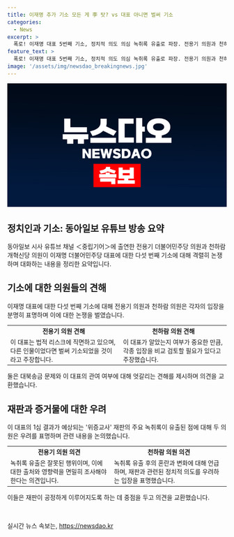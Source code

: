 ```yaml
---
title: 이재명 추가 기소 모든 게 李 탓? vs 대표 아니면 벌써 기소
categories:
  - News
excerpt: >
  폭로! 이재명 대표 5번째 기소, 정치적 의도 의심 녹취록 유출로 파장. 전용기 의원과 천하람 의원의 격론 방영. 이 대표의 7개 사건 11개 혐의 재판 예상. 대북송금 목적과 이 대표의 인식 논란. 전 의원은 이 대표를 위한 것이라고 주장하지만, 천 의원은 이 대표만을 위한 것이라는 주장을 반박하며, 국정원 문건이 유무죄 판가름에 중요하다 주장. 1심 결과 예상대로 나올 것으로 전망. (150자)
feature_text: >
  폭로! 이재명 대표 5번째 기소, 정치적 의도 의심 녹취록 유출로 파장. 전용기 의원과 천하람 의원의 격론 방영. 이 대표의 7개 사건 11개 혐의 재판 예상. 대북송금 목적과 이 대표의 인식 논란. 전 의원은 이 대표를 위한 것이라고 주장하지만, 천 의원은 이 대표만을 위한 것이라는 주장을 반박하며, 국정원 문건이 유무죄 판가름에 중요하다 주장. 1심 결과 예상대로 나올 것으로 전망. (150자)
image: '/assets/img/newsdao_breakingnews.jpg'
---
```


<p><img src="/assets/img/newsdao_breakingnews.jpg" alt="implanttips 속보" /></p>

<h2 data-ke-size="size26">정치인과 기소: 동아일보 유튜브 방송 요약</h2>

<p data-ke-size="size16">동아일보 시사 유튜브 채널 ＜중립기어＞에 출연한 전용기 더불어민주당 의원과 천하람 개혁신당 의원이 이재명 더불어민주당 대표에 대한 다섯 번째 기소에 대해 격렬히 논쟁하며 대화하는 내용을 정리한 요약입니다.</p>

<h2 data-ke-size="size24">기소에 대한 의원들의 견해</h2>

<p data-ke-size="size16">이재명 대표에 대한 다섯 번째 기소에 대해 전용기 의원과 천하람 의원은 각자의 입장을 분명히 표명하며 이에 대한 논쟁을 벌였습니다.</p>

<table>
    <tr>
        <td style="text-align: center; height: 17px;"><b>전용기 의원 견해</b></td>
        <td style="text-align: center; height: 17px;"><b>천하람 의원 견해</b></td>
    </tr>
    <tr>
        <td>이 대표는 법적 리스크에 직면하고 있으며, 다른 인물이었다면 벌써 기소되었을 것이라고 주장합니다.</td>
        <td>이 대표가 알았는지 여부가 중요한 만큼, 각종 입장을 비교 검토할 필요가 있다고 주장했습니다.</td>
    </tr>
</table>

<p data-ke-size="size16">둘은 대북송금 문제와 이 대표의 관여 여부에 대해 엇갈리는 견해를 제시하며 의견을 교환했습니다.</p>

<h2 data-ke-size="size24">재판과 증거물에 대한 우려</h2>

<p data-ke-size="size16">이 대표의 1심 결과가 예상되는 '위증교사' 재판의 주요 녹취록이 유출된 점에 대해 두 의원은 우려를 표명하며 관련 내용을 논의했습니다.</p>

<table>
    <tr>
        <td style="text-align: center; height: 17px;"><b>전용기 의원 의견</b></td>
        <td style="text-align: center; height: 17px;"><b>천하람 의원 의견</b></td>
    </tr>
    <tr>
        <td>녹취록 유출은 잘못된 행위이며, 이에 대한 출처와 영향력을 면밀히 조사해야 한다는 의견입니다.</td>
        <td>녹취록 유출 후의 혼란과 변화에 대해 언급하며, 재판과 관련된 정치적 의도를 우려하는 입장을 표명했습니다.</td>
    </tr>
</table>

<p data-ke-size="size16">이들은 재판이 공정하게 이루어지도록 하는 데 중점을 두고 의견을 교환했습니다.</p>

<p data-ke-size="size16">&nbsp;</p>
실시간 뉴스 속보는, <a href="https://newsdao.kr" rel="dofollow">https://newsdao.kr</a>


